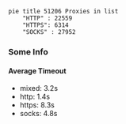 
```mermaid
pie title 51206 Proxies in list
    "HTTP" : 22559
    "HTTPS": 6314
    "SOCKS" : 27952
```

### Some Info
#### Average Timeout

- mixed: 3.2s
- http: 1.4s
- https: 8.3s
- socks: 4.8s